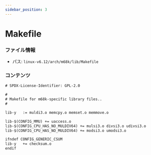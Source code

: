 ```yaml
---
sidebar_position: 3
---
```

# Makefile

### ファイル情報

- パス: `linux-v6.12/arch/m68k/lib/Makefile`

### コンテンツ

```txt
# SPDX-License-Identifier: GPL-2.0

#
# Makefile for m68k-specific library files..
#

lib-y	:= muldi3.o memcpy.o memset.o memmove.o

lib-$(CONFIG_MMU) += uaccess.o
lib-$(CONFIG_CPU_HAS_NO_MULDIV64) += mulsi3.o divsi3.o udivsi3.o
lib-$(CONFIG_CPU_HAS_NO_MULDIV64) += modsi3.o umodsi3.o

ifndef CONFIG_GENERIC_CSUM
lib-y	+= checksum.o
endif


```
